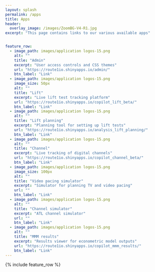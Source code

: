 ```yaml
---
layout: splash
permalink: /apps
title: Apps
header:
  overlay_image: /images/ZoomBG-V4-R1.jpg
excerpt: "This page contains links to our various available apps"


feature_row:
  - image_path: images/application logos-15.png
    alt: ""
    title: "Admin"
    excerpt: "User access controls and CSS themes"
    url: "https://route1io.shinyapps.io/admin/"
    btn_label: "Link"
  - image_path: images/application logos-15.png
    image_size: 50px
    alt: ""
    title: "Lift"
    excerpt: "Live lift test tracking platform"
    url: "https://route1io.shinyapps.io/copilot_lift_beta/"
    btn_label: "Link"
  - image_path: images/application logos-15.png
    alt: ""
    title: "Lift planning"
    excerpt: "Planning tool for setting up lift tests"
    url: "https://route1io.shinyapps.io/analysis_lift_planning/"
    btn_label: "Link"
  - image_path: images/application logos-15.png
    alt: ""
    title: "Channel"
    excerpt: "Live tracking of digital channels"
    url: "https://route1io.shinyapps.io/copilot_channel_beta/"
    btn_label: "Link"
  - image_path: images/application logos-15.png
    image_size: 100px
    alt: ""
    title: "Video pacing simulator"
    excerpt: "Simulator for planning TV and video pacing"
    url: ""
    btn_label: "Link"
  - image_path: images/application logos-15.png
    alt: ""
    title: "Channel simulator"
    excerpt: "ATL channel simulator"
    url: ""
    btn_label: "Link"
  - image_path: images/application logos-15.png
    alt: ""
    title: "MMM results"
    excerpt: "Results viewer for econometric model outputs"
    url: "https://route1io.shinyapps.io/copilot_mmm_results/"
    btn_label: "Link"
---
```


{% include feature_row %}
